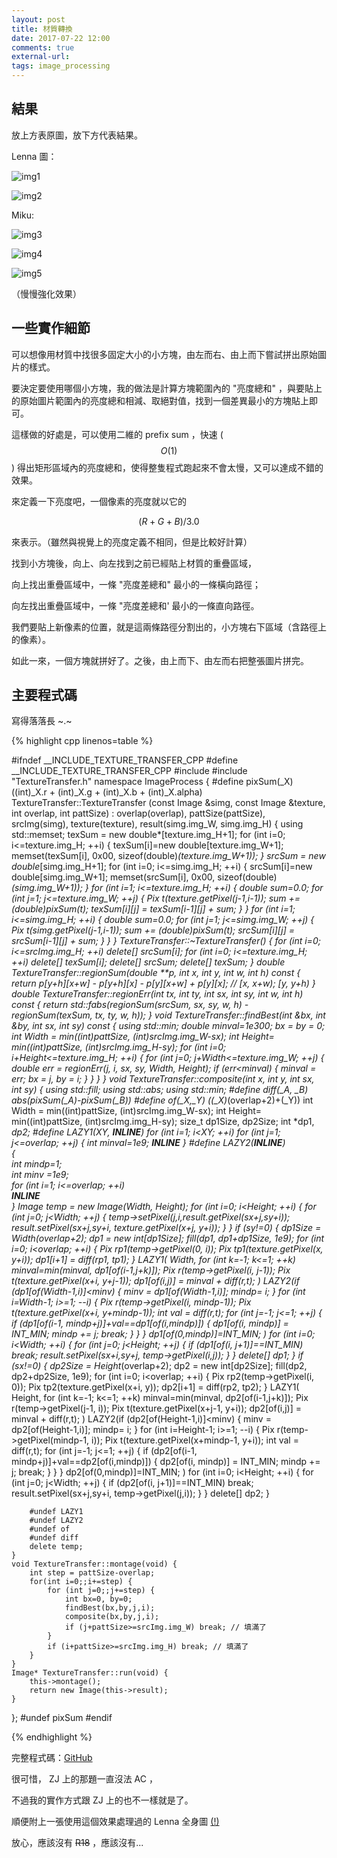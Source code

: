 ```yaml
---
layout: post
title: 材質轉換
date: 2017-07-22 12:00
comments: true
external-url:
tags: image_processing
---
```



## 結果

放上方表原圖，放下方代表結果。

Lenna 圖：

![img1](https://github.com/peter0749/Image_processing_practice/raw/master/ZJb445/Lenna.png)

![img2](https://github.com/peter0749/Image_processing_practice/raw/master/ZJb445/lenna_to.png)

Miku:

![img3](https://github.com/peter0749/Image_processing_practice/raw/master/ZJb445/miku.png)

![img4](https://github.com/peter0749/Image_processing_practice/raw/master/ZJb445/miku_to.png)

![img5](https://github.com/peter0749/Image_processing_practice/raw/master/ZJb445/miku_to_big.png)

（慢慢強化效果）

## 一些實作細節

可以想像用材質中找很多固定大小的小方塊，由左而右、由上而下嘗試拼出原始圖片的樣式。

要決定要使用哪個小方塊，我的做法是計算方塊範圍內的 "亮度總和" ，與要貼上的原始圖片範圍內的亮度總和相減、取絕對值，找到一個差異最小的方塊貼上即可。

這樣做的好處是，可以使用二維的 prefix sum ，快速 ($$O(1)$$) 得出矩形區域內的亮度總和，使得整隻程式跑起來不會太慢，又可以達成不錯的效果。

來定義一下亮度吧，一個像素的亮度就以它的

$$ \left( R + G + B \right) / 3.0 $$

來表示。（雖然與視覺上的亮度定義不相同，但是比較好計算）

找到小方塊後，向上、向左找到之前已經貼上材質的重疊區域，

向上找出重疊區域中，一條 "亮度差總和" 最小的一條橫向路徑；

向左找出重疊區域中，一條 "亮度差總和' 最小的一條直向路徑。

我們要貼上新像素的位置，就是這兩條路徑分割出的，小方塊右下區域（含路徑上的像素）。

如此一來，一個方塊就拼好了。之後，由上而下、由左而右把整張圖片拼完。

## 主要程式碼

寫得落落長 ~.~

{% highlight cpp linenos=table %}

#ifndef __INCLUDE_TEXTURE_TRANSFER_CPP
#define __INCLUDE_TEXTURE_TRANSFER_CPP
#include <iostream>
#include "TextureTransfer.h"
namespace ImageProcess
{
    #define pixSum(_X) ((int)_X.r + (int)_X.g + (int)_X.b + (int)_X.alpha)
    TextureTransfer::TextureTransfer (const Image &simg, const Image &texture, int overlap, int pattSize) : overlap(overlap), pattSize(pattSize), \
        srcImg(simg), texture(texture), result(simg.img_W, simg.img_H) {
            using std::memset;
            texSum = new double*[texture.img_H+1];
            for (int i=0; i<=texture.img_H; ++i) {
                texSum[i]=new double[texture.img_W+1];
                memset(texSum[i], 0x00, sizeof(double)*(texture.img_W+1));
            }
            srcSum = new double*[simg.img_H+1];
            for (int i=0; i<=simg.img_H; ++i) {
                srcSum[i]=new double[simg.img_W+1];
                memset(srcSum[i], 0x00, sizeof(double)*(simg.img_W+1));
            }
            for (int i=1; i<=texture.img_H; ++i) {
                double sum=0.0;
                for (int j=1; j<=texture.img_W; ++j) {
                    Pix t(texture.getPixel(j-1,i-1));
                    sum += (double)pixSum(t);
                    texSum[i][j] = texSum[i-1][j] + sum;
                }
            }
            for (int i=1; i<=simg.img_H; ++i) {
                double sum=0.0;
                for (int j=1; j<=simg.img_W; ++j) {
                    Pix t(simg.getPixel(j-1,i-1));
                    sum += (double)pixSum(t);
                    srcSum[i][j] = srcSum[i-1][j] + sum;
                }
            }
        }
    TextureTransfer::~TextureTransfer() {
        for (int i=0; i<=srcImg.img_H; ++i)
            delete[] srcSum[i];
        for (int i=0; i<=texture.img_H; ++i)
            delete[] texSum[i];
        delete[] srcSum;
        delete[] texSum;
    }
    double TextureTransfer::regionSum(double **p, int x, int y, int w, int h) const {
        return p[y+h][x+w] - p[y+h][x] - p[y][x+w] + p[y][x]; // [x, x+w); [y, y+h)
    }
    double TextureTransfer::regionErr(int tx, int ty, int sx, int sy, int w, int h) const {
        return std::fabs(regionSum(srcSum, sx, sy, w, h) - regionSum(texSum, tx, ty, w, h));
    }
    void TextureTransfer::findBest(int &bx, int &by, int sx, int sy) const  {
        using std::min;
        double minval=1e300;
        bx = by = 0;
        int Width = min((int)pattSize, (int)srcImg.img_W-sx);
        int Height= min((int)pattSize, (int)srcImg.img_H-sy);
        for (int i=0; i+Height<=texture.img_H; ++i) {
            for (int j=0; j+Width<=texture.img_W; ++j) {
                double err = regionErr(j, i, sx, sy, Width, Height);
                if (err<minval) {
                    minval = err;
                    bx = j, by = i;
                }
            }
        }
    }
    void TextureTransfer::composite(int x, int y, int sx, int sy) {
        using std::fill;
        using std::abs;
        using std::min;
        #define diff(_A, _B) abs(pixSum(_A)-pixSum(_B))
        #define of(_X,_Y) ((_X)*(overlap+2)+(_Y))
        int Width = min((int)pattSize, (int)srcImg.img_W-sx);
        int Height= min((int)pattSize, (int)srcImg.img_H-sy);
        size_t dp1Size, dp2Size;
        int *dp1, *dp2;
        #define LAZY1(XY, ___INLINE___) for (int i=1; i<XY; ++i) for (int j=1; j<=overlap; ++j) {  int minval=1e9; ___INLINE___  }
        #define LAZY2(___INLINE___) \
        { \
            int mindp=1; \
            int minv =1e9; \
            for (int i=1; i<=overlap; ++i) \
                ___INLINE___ \
        }
        Image *temp = new Image(Width, Height);
        for (int i=0; i<Height; ++i) {
            for (int j=0; j<Width; ++j) {
                temp->setPixel(j,i,result.getPixel(sx+j,sy+i));
                result.setPixel(sx+j,sy+i, texture.getPixel(x+j, y+i));
            }
        }
        if (sy!=0) {
            dp1Size = Width*(overlap+2);
            dp1 = new int[dp1Size];
            fill(dp1, dp1+dp1Size, 1e9);
            for (int i=0; i<overlap; ++i) {
                Pix rp1(temp->getPixel(0, i));
                Pix tp1(texture.getPixel(x, y+i));
                dp1[i+1] = diff(rp1, tp1);
            }
            LAZY1( Width, 
                    for (int k=-1; k<=1; ++k)
                        minval=min(minval, dp1[of(i-1,j+k)]);
                    Pix r(temp->getPixel(i, j-1));
                    Pix t(texture.getPixel(x+i, y+j-1));
                    dp1[of(i,j)] = minval + diff(r,t);
                 )
            LAZY2(if (dp1[of(Width-1,i)]<minv) {
                      minv = dp1[of(Width-1,i)];
                      mindp= i;
                  }
                  for (int i=Width-1; i>=1; --i) {
                      Pix r(temp->getPixel(i, mindp-1));
                      Pix t(texture.getPixel(x+i, y+mindp-1));
                      int val = diff(r,t);
                      for (int j=-1; j<=1; ++j) {
                          if (dp1[of(i-1, mindp+j)]+val==dp1[of(i,mindp)]) {
                              dp1[of(i, mindp)] = INT_MIN;
                              mindp += j; break;
                          }
                      }
                  }
                  dp1[of(0,mindp)]=INT_MIN;
                 )
            for (int i=0; i<Width; ++i) {
                for (int j=0; j<Height; ++j) {
                    if (dp1[of(i, j+1)]==INT_MIN) break;
                    result.setPixel(sx+i,sy+j, temp->getPixel(i,j));
                }
            }
            delete[] dp1;
        }
        if (sx!=0) {
            dp2Size = Height*(overlap+2);
            dp2 = new int[dp2Size];
            fill(dp2, dp2+dp2Size, 1e9);
            for (int i=0; i<overlap; ++i) {
                Pix rp2(temp->getPixel(i, 0));
                Pix tp2(texture.getPixel(x+i, y));
                dp2[i+1] = diff(rp2, tp2);
            }
            LAZY1( Height,
                    for (int k=-1; k<=1; ++k) 
                        minval=min(minval, dp2[of(i-1,j+k)]);
                    Pix r(temp->getPixel(j-1, i));
                    Pix t(texture.getPixel(x+j-1,  y+i));
                    dp2[of(i,j)] = minval + diff(r,t);
                 )
            LAZY2(if (dp2[of(Height-1,i)]<minv) {
                      minv = dp2[of(Height-1,i)];
                      mindp= i;
                  }
                  for (int i=Height-1; i>=1; --i) {
                      Pix r(temp->getPixel(mindp-1, i));
                      Pix t(texture.getPixel(x+mindp-1, y+i));
                      int val = diff(r,t);
                      for (int j=-1; j<=1; ++j) {
                          if (dp2[of(i-1, mindp+j)]+val==dp2[of(i,mindp)]) {
                              dp2[of(i, mindp)] = INT_MIN;
                              mindp += j; break;
                          }
                      }
                  }
                  dp2[of(0,mindp)]=INT_MIN;
                 )
            for (int i=0; i<Height; ++i) {
                for (int j=0; j<Width; ++j) {
                    if (dp2[of(i, j+1)]==INT_MIN) break;
                    result.setPixel(sx+j,sy+i, temp->getPixel(j,i));
                }
            }
            delete[] dp2;
        }
        
        #undef LAZY1
        #undef LAZY2
        #undef of
        #undef diff
        delete temp;
    }
    void TextureTransfer::montage(void) {
        int step = pattSize-overlap;
        for(int i=0;;i+=step) {
            for (int j=0;;j+=step) {
                int bx=0, by=0;
                findBest(bx,by,j,i);
                composite(bx,by,j,i);
                if (j+pattSize>=srcImg.img_W) break; // 填滿了
            }
            if (i+pattSize>=srcImg.img_H) break; // 填滿了
        }
    }
    Image* TextureTransfer::run(void) {
        this->montage();
        return new Image(this->result);
    }
};
#undef pixSum
#endif

{% endhighlight %}

完整程式碼：[GitHub](https://github.com/peter0749/Image_processing_practice/tree/master/ZJb445)

很可惜， ZJ 上的那題一直沒法 AC ，

不過我的實作方式跟 ZJ 上的也不一樣就是了。

順便附上一張使用這個效果處理過的 Lenna 全身圖 [(!)](http://imgur.com/a/Ba4po)

放心，應該沒有 ~~R18~~ ，應該沒有...

